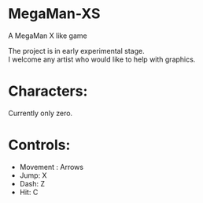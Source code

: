 # MegaMan-XS
A MegaMan X like game

The project is in early experimental stage.  
I welcome any artist who would like to help with graphics.

# Characters:
Currently only zero.

# Controls:
- Movement : Arrows
- Jump: X
- Dash: Z
- Hit: C
